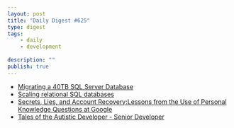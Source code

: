 ```yaml
---
layout: post
title: "Daily Digest #625"
type: digest
tags: 
    - daily
    - development
    
description: ""
publish: true
---
```


- [Migrating a 40TB SQL Server Database](https://www.tarynpivots.com/post/migrating-40tb-sql-server-database/)
- [Scaling relational SQL databases](https://stribny.name/blog/2020/07/scaling-relational-sql-databases)
- [Secrets, Lies, and Account Recovery:Lessons from the Use of Personal Knowledge Questions at Google](https://static.googleusercontent.com/media/research.google.com/en/us/pubs/archive/43783.pdf)
- [Tales of the Autistic Developer - Senior Developer](https://dev.to/baweaver/tales-of-the-autistic-developer-senior-developer-3l0c)
